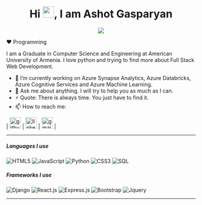 <h1 align="center">Hi <img src="https://raw.githubusercontent.com/MartinHeinz/MartinHeinz/master/wave.gif" width="30px">, I am Ashot Gasparyan
</h1>

<p align="center">
  <a href="https://jjnanthakumar.github.io"><img src="https://readme-typing-svg.herokuapp.com?lines=Python+Enthusiast;Django+Developer;Azure+Synapse+Analytics;Full+Stack+Developer;C%23+and+.NET;Pyqt5+and+Tkinter;Wordpress&center=true" /></a>
  </p>
 
:heart: Programming
  
I am a Graduate in Computer Science and Engineering at American University of Armenia. I love python and trying to find more about Full Stack Web Development.

- 🔭 I’m currently working on Azure Synapse Analytics, Azure Databricks, Azure Cognitive Services and Azure Machine Learning.
- 💬 Ask me about anything. I will try to help you as much as I can.
- ⚡ Quote: There is always time. You just have to find it.
- 📫 How to reach me:

| [<img src="https://camo.githubusercontent.com/b079fe922f00c4b86f1b724fbc2e8141c468794ce8adbc9b7456e5e1ad09c622/68747470733a2f2f6564656e742e6769746875622e696f2f537570657254696e7949636f6e732f696d616765732f7376672f6769746875622e737667" alt="github logo" width="30" height="30">](https://github.com/cheerfulman1014) |  [<img src="https://camo.githubusercontent.com/c8a9c5b414cd812ad6a97a46c29af67239ddaeae08c41724ff7d945fb4c047e5/68747470733a2f2f6564656e742e6769746875622e696f2f537570657254696e7949636f6e732f696d616765732f7376672f6c696e6b6564696e2e737667" alt="linkedin logo" width="30" height="30">](https://www.linkedin.com/in/ashot-gasparyan-476884260/) |  [<img src="https://camo.githubusercontent.com/4a3dd8d10a27c272fd04b2ce8ed1a130606f95ea6a76b5e19ce8b642faa18c27/68747470733a2f2f6564656e742e6769746875622e696f2f537570657254696e7949636f6e732f696d616765732f7376672f676d61696c2e737667" alt="gmail logo" width="30" height="30">](cheerfulman1014@gmail.com) |

----

##### Languages I use

<p align="center">
  
![HTML5](https://img.shields.io/badge/-HTML5-000000?style=flat&logo=html5)
![JavaScript](https://img.shields.io/badge/-JavaScript-000000?style=flat&logo=javascript)
![Python](https://img.shields.io/badge/-Python-000000?style=flat&logo=python)
![CSS3](https://img.shields.io/badge/-CSS3-000000?style=flat&logo=css3)
![SQL](https://img.shields.io/badge/-SQL-000000?style=flat&logo=postgresql)
  
</p>

##### Frameworks I use

<p align="center">
  
![Django](https://img.shields.io/badge/-Django-000000?style=flat&logo=django)
![React.js](https://img.shields.io/badge/-ReactJs-000000?style=flat&logo=react)
![Express.js](https://img.shields.io/badge/-ExpressJs-000000?style=flat&logo=express)
![Bootstrap](https://img.shields.io/badge/-Bootstrap-000000?style=flat&logo=bootstrap)
![Jquery](https://img.shields.io/badge/-Jquery-000000?style=flat&logo=jquery)

</p>

----
